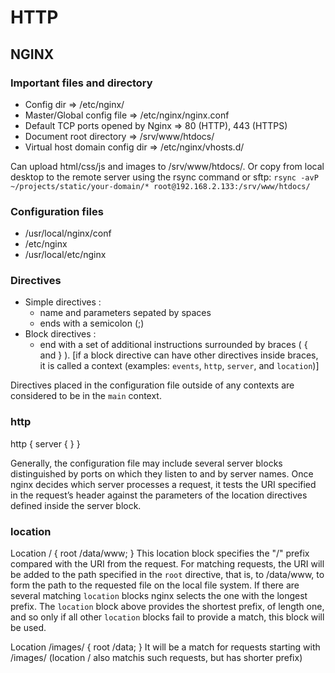 # HTTP

## NGINX

### Important files and directory
- Config dir                        => /etc/nginx/
- Master/Global config file         => /etc/nginx/nginx.conf
- Default TCP ports opened by Nginx => 80 (HTTP), 443 (HTTPS)
- Document root directory           => /srv/www/htdocs/
- Virtual host domain config dir    => /etc/nginx/vhosts.d/

Can upload html/css/js and images to /srv/www/htdocs/.
Or copy from local desktop to the remote server using the rsync command or sftp:
`rsync -avP ~/projects/static/your-domain/* root@192.168.2.133:/srv/www/htdocs/`

### Configuration files
- /usr/local/nginx/conf
- /etc/nginx
- /usr/local/etc/nginx

### Directives
- Simple directives :
  - name and parameters sepated by spaces
  - ends with a semicolon (;)
- Block directives :
  - end with a set of additional instructions surrounded by braces ( { and } ). [if a block directive can have other directives inside braces, it is called a context (examples: `events`, `http`, `server`, and `location`)]

Directives placed in the configuration file outside of any contexts are considered to be in the `main` context.
### http
http {
  server {
  }
}

Generally, the configuration file may include several server blocks distinguished by ports on which they listen to and by server names. Once nginx decides which server processes a request, it tests the URI specified in the request’s header against the parameters of the location directives defined inside the server block. 

### location
Location / {
  root /data/www;
}
This location block specifies the "/" prefix compared with the URI from the request. For matching requests, the URI will be added to the path specified in the `root` directive, that is, to /data/www, to form the path to the requested file on the local file system. If there are several matching `location` blocks nginx selects the one with the longest prefix. The `location` block above provides the shortest prefix, of length one, and so only if all other `location` blocks fail to provide a match, this block will be used.

Location /images/ {
  root /data;
}
It will be a match for requests starting with /images/ (location / also matchis such requests, but has shorter prefix)

###
